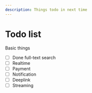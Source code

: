 ```yaml
---
description: Things todo in next time
---
```


# Todo list

Basic things

* [ ] Done full-text search
* [ ] Realtime
* [ ] Payment
* [ ] Notification
* [ ] Deeplink
* [ ] Streaming
